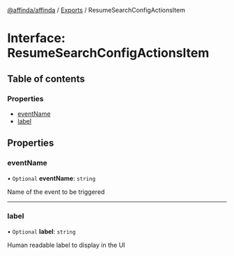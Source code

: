 [@affinda/affinda](../README.md) / [Exports](../modules.md) / ResumeSearchConfigActionsItem

# Interface: ResumeSearchConfigActionsItem

## Table of contents

### Properties

- [eventName](ResumeSearchConfigActionsItem.md#eventname)
- [label](ResumeSearchConfigActionsItem.md#label)

## Properties

### eventName

• `Optional` **eventName**: `string`

Name of the event to be triggered

___

### label

• `Optional` **label**: `string`

Human readable label to display in the UI
